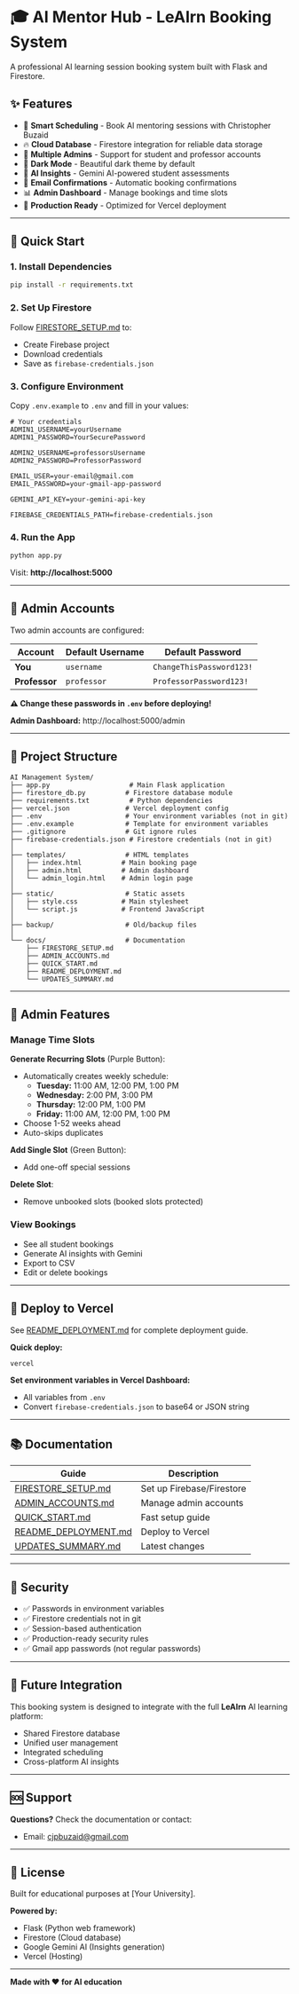 # 🎓 AI Mentor Hub - LeAIrn Booking System

A professional AI learning session booking system built with Flask and Firestore.

## ✨ Features

- 📅 **Smart Scheduling** - Book AI mentoring sessions with Christopher Buzaid
- 🔥 **Cloud Database** - Firestore integration for reliable data storage
- 👥 **Multiple Admins** - Support for student and professor accounts
- 🎨 **Dark Mode** - Beautiful dark theme by default
- 🤖 **AI Insights** - Gemini AI-powered student assessments
- 📧 **Email Confirmations** - Automatic booking confirmations
- 📊 **Admin Dashboard** - Manage bookings and time slots
- 🚀 **Production Ready** - Optimized for Vercel deployment

---

## 🚀 Quick Start

### 1. Install Dependencies

```bash
pip install -r requirements.txt
```

### 2. Set Up Firestore

Follow [FIRESTORE_SETUP.md](FIRESTORE_SETUP.md) to:
- Create Firebase project
- Download credentials
- Save as `firebase-credentials.json`

### 3. Configure Environment

Copy `.env.example` to `.env` and fill in your values:

```env
# Your credentials
ADMIN1_USERNAME=yourUsername
ADMIN1_PASSWORD=YourSecurePassword

ADMIN2_USERNAME=professorsUsername
ADMIN2_PASSWORD=ProfessorPassword

EMAIL_USER=your-email@gmail.com
EMAIL_PASSWORD=your-gmail-app-password

GEMINI_API_KEY=your-gemini-api-key

FIREBASE_CREDENTIALS_PATH=firebase-credentials.json
```

### 4. Run the App

```bash
python app.py
```

Visit: **http://localhost:5000**

---

## 👥 Admin Accounts

Two admin accounts are configured:

| Account | Default Username | Default Password |
|---------|------------------|------------------|
| **You** | `username` | `ChangeThisPassword123!` |
| **Professor** | `professor` | `ProfessorPassword123!` |

**⚠️ Change these passwords in `.env` before deploying!**

**Admin Dashboard:** http://localhost:5000/admin

---

## 📁 Project Structure

```
AI Management System/
├── app.py                    # Main Flask application
├── firestore_db.py          # Firestore database module
├── requirements.txt          # Python dependencies
├── vercel.json              # Vercel deployment config
├── .env                     # Your environment variables (not in git)
├── .env.example             # Template for environment variables
├── .gitignore               # Git ignore rules
├── firebase-credentials.json # Firestore credentials (not in git)
│
├── templates/               # HTML templates
│   ├── index.html          # Main booking page
│   ├── admin.html          # Admin dashboard
│   └── admin_login.html    # Admin login page
│
├── static/                  # Static assets
│   ├── style.css           # Main stylesheet
│   └── script.js           # Frontend JavaScript
│
├── backup/                  # Old/backup files
│
└── docs/                    # Documentation
    ├── FIRESTORE_SETUP.md
    ├── ADMIN_ACCOUNTS.md
    ├── QUICK_START.md
    ├── README_DEPLOYMENT.md
    └── UPDATES_SUMMARY.md
```

---

## 🔧 Admin Features

### Manage Time Slots

**Generate Recurring Slots** (Purple Button):
- Automatically creates weekly schedule:
  - **Tuesday:** 11:00 AM, 12:00 PM, 1:00 PM
  - **Wednesday:** 2:00 PM, 3:00 PM
  - **Thursday:** 12:00 PM, 1:00 PM
  - **Friday:** 11:00 AM, 12:00 PM, 1:00 PM
- Choose 1-52 weeks ahead
- Auto-skips duplicates

**Add Single Slot** (Green Button):
- Add one-off special sessions

**Delete Slot**:
- Remove unbooked slots (booked slots protected)

### View Bookings

- See all student bookings
- Generate AI insights with Gemini
- Export to CSV
- Edit or delete bookings

---

## 🚀 Deploy to Vercel

See [README_DEPLOYMENT.md](docs/README_DEPLOYMENT.md) for complete deployment guide.

**Quick deploy:**

```bash
vercel
```

**Set environment variables in Vercel Dashboard:**
- All variables from `.env`
- Convert `firebase-credentials.json` to base64 or JSON string

---

## 📚 Documentation

| Guide | Description |
|-------|-------------|
| [FIRESTORE_SETUP.md](docs/FIRESTORE_SETUP.md) | Set up Firebase/Firestore |
| [ADMIN_ACCOUNTS.md](docs/ADMIN_ACCOUNTS.md) | Manage admin accounts |
| [QUICK_START.md](docs/QUICK_START.md) | Fast setup guide |
| [README_DEPLOYMENT.md](docs/README_DEPLOYMENT.md) | Deploy to Vercel |
| [UPDATES_SUMMARY.md](docs/UPDATES_SUMMARY.md) | Latest changes |

---

## 🔐 Security

- ✅ Passwords in environment variables
- ✅ Firestore credentials not in git
- ✅ Session-based authentication
- ✅ Production-ready security rules
- ✅ Gmail app passwords (not regular passwords)

---

## 🎯 Future Integration

This booking system is designed to integrate with the full **LeAIrn** AI learning platform:
- Shared Firestore database
- Unified user management
- Integrated scheduling
- Cross-platform AI insights

---

## 🆘 Support

**Questions?** Check the documentation or contact:
- Email: cjpbuzaid@gmail.com

---

## 📝 License

Built for educational purposes at [Your University].

**Powered by:**
- Flask (Python web framework)
- Firestore (Cloud database)
- Google Gemini AI (Insights generation)
- Vercel (Hosting)

---

**Made with ❤️ for AI education**
